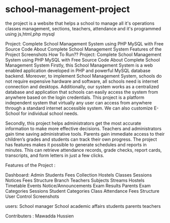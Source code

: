 # school-management-project
the project is a website that helps a school to manage all it's operations classes management, sections, teachers, attendance and it's programmed using js,html,php mysql 

Project: Complete School Management System using PHP MySQL with Free Source Code
About Complete School Management System
Features of the Project
Screenshots
How To Run??
Project: Complete School Management System using PHP MySQL with Free Source Code
About Complete School Management System
Firstly, this School Management System is a web enabled application developed in PHP and powerful MySQL database backend. Moreover, to implement School Management System, schools do not require expensive hardware and software, all schools need is internet connection and desktops. Additionally, our system works as a centralized database and application that schools can easily access the system from anywhere based on the login credentials. This project is a platform independent system that virtually any user can access from anywhere through a standard internet accessible system. We can also customize E-School for individual school needs.

Secondly, this project helps administrators get the most accurate information to make more effective decisions. Teachers and administrators gain time saving administrative tools. Parents gain immediate access to their children’s grades and students can track their own progress. The project has features makes it possible to generate schedules and reports in minutes. This can retrieve attendance records, grade checks, report cards, transcripts, and form letters in just a few clicks.

Features of the Project :

Dashboard: Admin
Students
Fees Collection
Hostels
Classes
Sessions
Notices
Fees Structure
Branch
Teachers
Subjects
Streams
Hostels
Timetable
Events
Notice/Announcements
Exam Results
Parents
Exam Categories
Sessions
Student Categories
Class Attendance
Fees Structure
User Control
Screenshots
 
users:
School manager 
School academic affairs 
students 
parents 
teachers 




Contributers :
Mawadda Hussien
 

 
   

